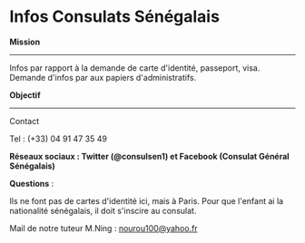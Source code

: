 # Infos Consulats Sénégalais

**Mission**

----------------------------------

Infos par rapport à la demande de carte d'identité, passeport, visa.
Demande d'infos par aux papiers d'administratifs.

**Objectif**

----------------------------------------

Contact 

Tel : (+33) 04 91 47 35 49

**Réseaux sociaux : Twitter (@consulsen1) et Facebook (Consulat Général Sénégalais)**


**Questions** :

Ils ne font pas de cartes d'identité ici, mais à Paris.
Pour que l'enfant ai la nationalité sénégalais, il doit s'inscire au consulat.


Mail de notre tuteur M.Ning : 
nourou100@yahoo.fr
